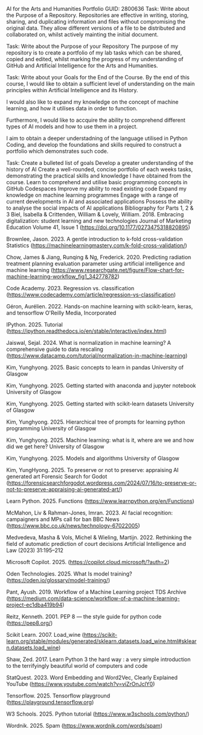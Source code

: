 AI for the Arts and Humanities Portfolio
GUID: 2800636
Task: Write about the Purpose of a Repository.
Repositories are effective in writing, storing, sharing, and duplicating information and files without compromising the original data. They allow different versions of a file to be distributed and collaborated on, whilst actively mainting the initial document.

Task: Write about the Purpose of your Repository
The purpose of my repository is to create a portfolio of my lab tasks which can be shared, copied and edited, whilst marking the progress of my understanding of GitHub and Artificial Intelligence for the Arts and Humanities.

Task: Write about your Goals for the End of the Course.
By the end of this course, I would like to obtain a sufficient level of understanding on the main principles within Artificial Intelligence and its History.

I would also like to expand my knowledge on the concept of machine learning, and how it utilises data in order to function.

Furthermore, I would like to accquire the ability to comprehend different types of AI models and how to use them in a project.

I aim to obtain a deeper understadning of the language utilised in Python Coding, and develop the foundations and skills required to construct a portfolio which demonstrates such code.

Task: Create a bulleted list of goals
Develop a greater understanding of the history of AI
Create a well-rounded, concise portfolio of each weeks tasks, demonstrating the practical skills and knowledge I have obtained from the course.
Learn to comprehend and utilise basic programming concepts in GitHub Codespaces
Improve my ability to read existing code
Expand my knowledge on machine learning programmes
Engage with a range of current developments in AI and associated applications
Possess the ability to analyse the social impacts of AI applications
Bibliography for Parts 1, 2 & 3
Biel, Isabella & Crittenden, William & Lovely, William. 2018. Embracing digitalization: student learning and new technologies Journal of Marketing Education Volume 41, Issue 1 (https://doi.org/10.1177/0273475318820895)

Brownlee, Jason. 2023. A gentle introduction to k-fold cross-validation Statistics (https://machinelearningmastery.com/k-fold-cross-validation/)

Chow, James & Jiang, Runqing & Ng, Frederick. 2020. Predicting radiation treatment planning evaluation parameter using artificial intelligence and machine learning (https://www.researchgate.net/figure/Flow-chart-for-machine-learning-workflow_fig1_342778782)

Code Academy. 2023. Regression vs. classification (https://www.codecademy.com/article/regression-vs-classification)

Géron, Aurélien. 2022. Hands-on machine learning with scikit-learn, keras, and tensorflow O'Reilly Media, Incorporated

IPython. 2025. Tutorial (https://ipython.readthedocs.io/en/stable/interactive/index.html)

Jaiswal, Sejal. 2024. What is normalization in machine learning? A comprehensive guide to data rescaling (https://www.datacamp.com/tutorial/normalization-in-machine-learning)

Kim, Yunghyong. 2025. Basic concepts to learn in pandas University of Glasgow

Kim, Yunghyong. 2025. Getting started with anaconda and jupyter notebook University of Glasgow

Kim, Yunghyong. 2025. Getting started with scikit-learn datasets University of Glasgow

Kim, Yunghyong. 2025. Hierarchical tree of prompts for learning python programming University of Glasgow

Kim, Yunghyong. 2025. Machine learning: what is it, where are we and how did we get here? University of Glasgow

Kim, Yunghyong. 2025. Models and algorithms University of Glasgow

Kim, YungHyong. 2025. To preserve or not to preserve: appraising AI generated art Forensic Search for Godot (https://forensicsearchforgodot.wordpress.com/2024/07/16/to-preserve-or-not-to-preserve-appraising-ai-generated-art/)

Learn Python. 2025. Functions (https://www.learnpython.org/en/Functions)

McMahon, Liv & Rahman-Jones, Imran. 2023. AI facial recognition: campaigners and MPs call for ban BBC News (https://www.bbc.co.uk/news/technology-67022005)

Medvedeva, Masha & Vols, Michel & Wieling, Martijn. 2022. Rethinking the field of automatic prediction of court decisions Artificial Intelligence and Law (2023) 31:195–212

Microsoft Copilot. 2025. (https://copilot.cloud.microsoft/?auth=2)

Oden Technologies. 2025. What Is model training? (https://oden.io/glossary/model-training/)

Pant, Ayush. 2019. Workflow of a Machine Learning project TDS Archive (https://medium.com/data-science/workflow-of-a-machine-learning-project-ec1dba419b94)

Reitz, Kenneth. 2001. PEP 8 — the style guide for python code (https://pep8.org/)

Scikit Learn. 2007. Load_wine (https://scikit-learn.org/stable/modules/generated/sklearn.datasets.load_wine.html#sklearn.datasets.load_wine)

Shaw, Zed. 2017. Learn Python 3 the hard way : a very simple introduction to the terrifyingly beautiful world of computers and code

StatQuest. 2023. Word Embedding and Word2Vec, Clearly Explained YouTube (https://www.youtube.com/watch?v=viZrOnJclY0)

Tensorflow. 2025. Tensorflow playground (https://playground.tensorflow.org)

W3 Schools. 2025. Python tutorial (https://www.w3schools.com/python/)

Wordnik. 2025. Spam (https://www.wordnik.com/words/spam)
